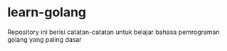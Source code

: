# learn-golang

Repository ini berisi catatan-catatan untuk belajar bahasa pemrograman golang yang paling dasar

